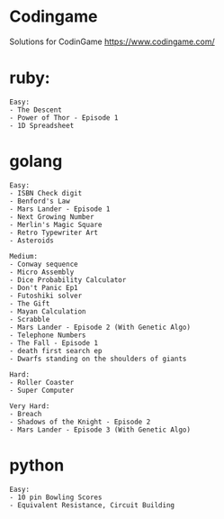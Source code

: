 # Codingame

Solutions for CodinGame https://www.codingame.com/

# ruby:

    Easy:
    - The Descent
    - Power of Thor - Episode 1
    - 1D Spreadsheet

# golang

    Easy:
    - ISBN Check digit
    - Benford's Law
    - Mars Lander - Episode 1
    - Next Growing Number
    - Merlin's Magic Square
    - Retro Typewriter Art
    - Asteroids

    Medium:
    - Conway sequence
    - Micro Assembly
    - Dice Probability Calculator
    - Don't Panic Ep1
    - Futoshiki solver
    - The Gift
    - Mayan Calculation
    - Scrabble
    - Mars Lander - Episode 2 (With Genetic Algo)
    - Telephone Numbers
    - The Fall - Episode 1
    - death first search ep 
    - Dwarfs standing on the shoulders of giants

    Hard:
    - Roller Coaster
    - Super Computer

    Very Hard:
    - Breach
    - Shadows of the Knight - Episode 2
    - Mars Lander - Episode 3 (With Genetic Algo)


# python

    Easy:
    - 10 pin Bowling Scores
	- Equivalent Resistance, Circuit Building


